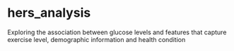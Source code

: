 # hers_analysis
Exploring the association between glucose levels and features that capture exercise level, demographic information and health condition
